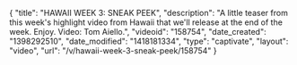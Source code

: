 {
    "title": "HAWAII WEEK 3: SNEAK PEEK",
    "description": "A little teaser from this week's highlight video from Hawaii that we'll release at the end of the week. Enjoy. Video: Tom Aiello.",
    "videoid": "158754",
    "date_created": "1398292510",
    "date_modified": "1418181334",
    "type": "captivate",
    "layout": "video",
    "url": "\/v\/hawaii-week-3-sneak-peek\/158754"
}